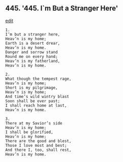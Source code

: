
## 445.  '445. I\`m But a Stranger Here'
[edit](https://docs.google.com/document/d/1J06U0sEy74UQpPkBIHLf85%2DhRk5BPZpp/edit?mode=html)






    1.
    I’m but a stranger here,
    Heav’n is my home;
    Earth is a desert drear,
    Heav’n is my home.
    Danger and sorrow stand
    Round me on every hand;
    Heav’n is my fatherland,
    Heav’n is my home.

    2.
    What though the tempest rage,
    Heav’n is my home;
    Short is my pilgrimage,
    Heav’n is my home;
    And time’s wild wintry blast
    Soon shall be over past;
    I shall reach home at last,
    Heav’n is my home.

    3.
    There at my Savior’s side
    Heav’n is my home;
    I shall be glorified,
    Heav’n is my home;
    There are the good and blest,
    Those I love most and best;
    And there I, too, shall rest,
    Heav’n is my home.
